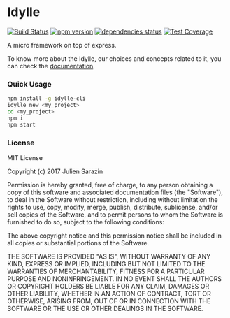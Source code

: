 # Idylle
[![Build Status](https://travis-ci.org/julien-sarazin/idylle.svg?branch=master)](https://travis-ci.org/julien-sarazin/idylle)
[![npm version](https://badge.fury.io/js/idylle.svg)](https://badge.fury.io/js/idylle)
[![dependencies status](https://david-dm.org/julien-sarazin/Idylle.svg)](https://david-dm.org/julien-sarazin/Idylle.svg)
[![Test Coverage](https://codeclimate.com/github/julien-sarazin/idylle/badges/coverage.svg)](https://codeclimate.com/github/julien-sarazin/idylle/coverage)

A micro framework on top of express.

To know more about the Idylle, our choices and concepts related to it, you can check the [documentation](https://julien-sarazin.github.io/idylle/).


### Quick Usage
```bash
npm install -g idylle-cli
idylle new <my_project>
cd <my_project>
npm i
npm start
```

### License
MIT License

Copyright (c) 2017 Julien Sarazin

Permission is hereby granted, free of charge, to any person obtaining a copy
of this software and associated documentation files (the "Software"), to deal
in the Software without restriction, including without limitation the rights
to use, copy, modify, merge, publish, distribute, sublicense, and/or sell
copies of the Software, and to permit persons to whom the Software is
furnished to do so, subject to the following conditions:

The above copyright notice and this permission notice shall be included in all
copies or substantial portions of the Software.

THE SOFTWARE IS PROVIDED "AS IS", WITHOUT WARRANTY OF ANY KIND, EXPRESS OR
IMPLIED, INCLUDING BUT NOT LIMITED TO THE WARRANTIES OF MERCHANTABILITY,
FITNESS FOR A PARTICULAR PURPOSE AND NONINFRINGEMENT. IN NO EVENT SHALL THE
AUTHORS OR COPYRIGHT HOLDERS BE LIABLE FOR ANY CLAIM, DAMAGES OR OTHER
LIABILITY, WHETHER IN AN ACTION OF CONTRACT, TORT OR OTHERWISE, ARISING FROM,
OUT OF OR IN CONNECTION WITH THE SOFTWARE OR THE USE OR OTHER DEALINGS IN THE
SOFTWARE.






